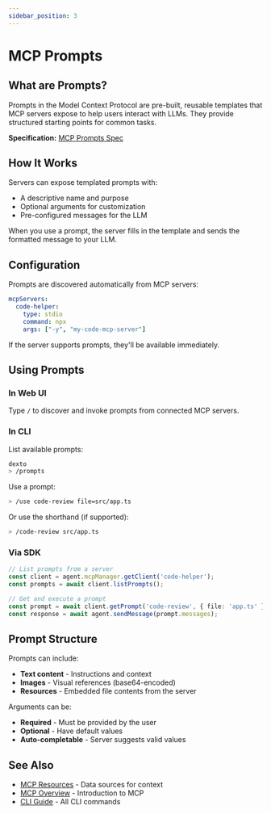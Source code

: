 ```yaml
---
sidebar_position: 3
---
```


# MCP Prompts

## What are Prompts?

Prompts in the Model Context Protocol are pre-built, reusable templates that MCP servers expose to help users interact with LLMs. They provide structured starting points for common tasks.

**Specification:** [MCP Prompts Spec](https://spec.modelcontextprotocol.io/specification/2025-03-26/server/prompts/)

## How It Works

Servers can expose templated prompts with:
- A descriptive name and purpose
- Optional arguments for customization
- Pre-configured messages for the LLM

When you use a prompt, the server fills in the template and sends the formatted message to your LLM.

## Configuration

Prompts are discovered automatically from MCP servers:

```yaml
mcpServers:
  code-helper:
    type: stdio
    command: npx
    args: ["-y", "my-code-mcp-server"]
```

If the server supports prompts, they'll be available immediately.

## Using Prompts

### In Web UI

Type `/` to discover and invoke prompts from connected MCP servers.

### In CLI

List available prompts:
```bash
dexto
> /prompts
```

Use a prompt:
```bash
> /use code-review file=src/app.ts
```

Or use the shorthand (if supported):
```bash
> /code-review src/app.ts
```

### Via SDK

```typescript
// List prompts from a server
const client = agent.mcpManager.getClient('code-helper');
const prompts = await client.listPrompts();

// Get and execute a prompt
const prompt = await client.getPrompt('code-review', { file: 'app.ts' });
const response = await agent.sendMessage(prompt.messages);
```

## Prompt Structure

Prompts can include:
- **Text content** - Instructions and context
- **Images** - Visual references (base64-encoded)
- **Resources** - Embedded file contents from the server

Arguments can be:
- **Required** - Must be provided by the user
- **Optional** - Have default values
- **Auto-completable** - Server suggests valid values

## See Also

- [MCP Resources](./resources) - Data sources for context
- [MCP Overview](./overview) - Introduction to MCP
- [CLI Guide](../guides/cli/overview) - All CLI commands
